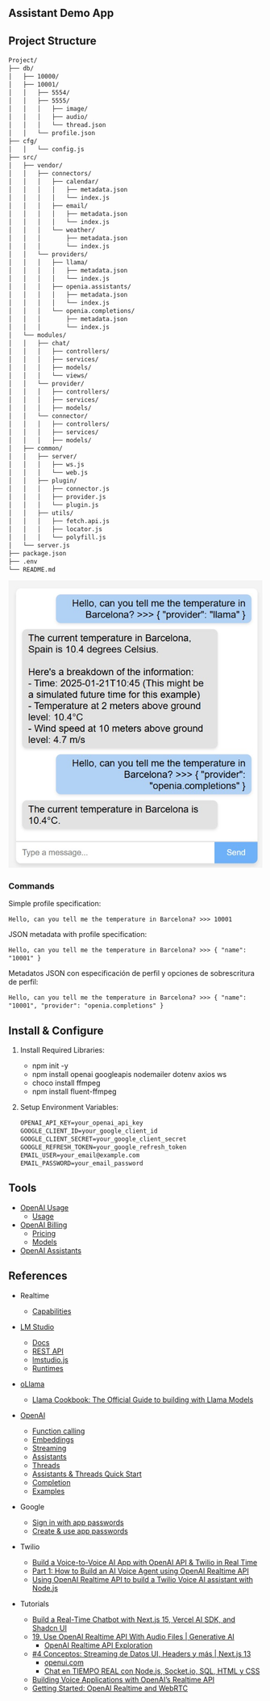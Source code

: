 ## Assistant Demo App

## Project Structure
```
Project/
├── db/
│   ├── 10000/
│   ├── 10001/
│   │   ├── 5554/
│   │   ├── 5555/
│   │   │   ├── image/
│   │   │   ├── audio/
│   │   │   └── thread.json
│   │   └── profile.json
├── cfg/
│   │   └── config.js
├── src/
│   ├── vendor/
│   │   ├── connectors/
│   │   │   ├── calendar/
│   │   │   │   ├── metadata.json
│   │   │   │   └── index.js
│   │   │   ├── email/
│   │   │   │   ├── metadata.json
│   │   │   │   └── index.js
│   │   │   └── weather/
│   │   │       ├── metadata.json
│   │   │       └── index.js
│   │   └── providers/
│   │   │   ├── llama/
│   │   │   │   ├── metadata.json
│   │   │   │   └── index.js
│   │   │   ├── openia.assistants/
│   │   │   │   ├── metadata.json
│   │   │   │   └── index.js
│   │   │   └── openia.completions/
│   │   │       ├── metadata.json
│   │   │       └── index.js
│   └── modules/
│   │   ├── chat/
│   │   │   ├── controllers/
│   │   │   ├── services/
│   │   │   ├── models/
│   │   │   └── views/
│   │   └── provider/
│   │   │   ├── controllers/
│   │   │   ├── services/
│   │   │   ├── models/
│   │   └── connector/
│   │   │   ├── controllers/
│   │   │   ├── services/
│   │   │   ├── models/
│   ├── common/
│   │   ├── server/
│   │   │   ├── ws.js
│   │   │   └── web.js
│   │   ├── plugin/
│   │   │   ├── connector.js
│   │   │   ├── provider.js
│   │   │   └── plugin.js
│   │   ├── utils/
│   │   │   ├── fetch.api.js
│   │   │   ├── locator.js
│   │   │   └── polyfill.js
│   └── server.js
├── package.json
├── .env
└── README.md
```

![screenshot](./doc/screenshot.jpg)

### Commands 

Simple profile specification:
```
Hello, can you tell me the temperature in Barcelona? >>> 10001
```

JSON metadata with profile specification:
```
Hello, can you tell me the temperature in Barcelona? >>> { "name": "10001" }
```

Metadatos JSON con especificación de perfil y opciones de sobrescritura de perfil:
```
Hello, can you tell me the temperature in Barcelona? >>> { "name": "10001", "provider": "openia.completions" }
```


## Install & Configure
1. Install Required Libraries:
    - npm init -y
    - npm install openai googleapis nodemailer dotenv axios ws
    - choco install ffmpeg
    - npm install fluent-ffmpeg

2. Setup Environment Variables: 
    ```
    OPENAI_API_KEY=your_openai_api_key
    GOOGLE_CLIENT_ID=your_google_client_id
    GOOGLE_CLIENT_SECRET=your_google_client_secret
    GOOGLE_REFRESH_TOKEN=your_google_refresh_token
    EMAIL_USER=your_email@example.com
    EMAIL_PASSWORD=your_email_password
    ```

## Tools 
- [OpenAI Usage](https://platform.openai.com/settings/organization/usage)
    - [Usage](https://platform.openai.com/usage)
- [OpenAI Billing](https://platform.openai.com/settings/organization/billing/overview)
    - [Pricing](https://platform.openai.com/docs/pricing)
    - [Models](https://platform.openai.com/docs/models)
- [OpenAI Assistants](https://platform.openai.com/assistants)

## References 
- Realtime
    - [Capabilities](https://platform.openai.com/docs/guides/realtime-model-capabilities)
- [LM Studio](https://lmstudio.ai/)
    - [Docs](https://lmstudio.ai/docs)
    - [REST API](https://lmstudio.ai/docs/api/rest-api)
    - [lmstudio.js](https://github.com/lmstudio-ai/lmstudio.js)
    - [Runtimes](https://github.com/ggerganov/llama.cpp/tree/master/examples/server)

- [oLlama](https://ollama.com/)
    - [Llama Cookbook: The Official Guide to building with Llama Models](https://github.com/meta-llama/llama-cookbook)

- [OpenAI](https://platform.openai.com/docs)
    - [Function calling](https://platform.openai.com/docs/guides/function-calling?lang=node.js&example=search-knowledge-base)
    - [Embeddings](https://platform.openai.com/docs/guides/embeddings)
    - [Streaming](https://platform.openai.com/docs/api-reference/streaming)
    - [Assistants](https://platform.openai.com/docs/api-reference/assistants)
    - [Threads](https://platform.openai.com/docs/api-reference/threads)
    - [Assistants & Threads Quick Start](https://platform.openai.com/docs/assistants/quickstart)
    - [Completion](https://platform.openai.com/docs/api-reference/chat/create)
    - [Examples](https://github.com/openai/openai-assistants-quickstart/tree/main/app/examples)

- Google
    - [Sign in with app passwords](https://support.google.com/mail/answer/185833?hl=en)
    - [Create & use app passwords](https://myaccount.google.com/apppasswords)
    
- Twilio
    - [Build a Voice-to-Voice AI App with OpenAI API & Twilio in Real Time](https://www.youtube.com/watch?v=GzIXNeaczoc)
    - [Part 1: How to Build an AI Voice Agent using OpenAI Realtime API](https://www.youtube.com/watch?v=AZ0WziqO_QA)
    - [Using OpenAI Realtime API to build a Twilio Voice AI assistant with Node.js](https://www.youtube.com/watch?v=csoe8Gc4_RQ)

- Tutorials
    - [Build a Real-Time Chatbot with Next.js 15, Vercel AI SDK, and Shadcn UI](https://www.youtube.com/watch?v=_tBTfvQr38M)
    - [19. Use OpenAI Realtime API With Audio Files | Generative AI](https://www.youtube.com/watch?v=AcRoCHPBlgE)
        - [OpenAI Realtime API Exploration](https://github.com/AwaisKamran/openai-realtime-api)
    - [#4 Conceptos: Streaming de Datos UI, Headers y más | Next.js 13](https://www.youtube.com/watch?v=5l4DssYvO4U&list=PLUofhDIg_38rJHtMu3VqFsXBmdjFlXQCh&index=4)
        - [openui.com](https://github.com/midudev/openui.com/blob/main/src/pages/api/generate.js)
        - [Chat en TIEMPO REAL con Node.js, Socket.io, SQL, HTML y CSS](https://www.youtube.com/watch?v=WpbBhTx5R9Q)
    - [Building Voice Applications with OpenAI’s Realtime API](https://fatehaliaamir.medium.com/building-voice-applications-with-openais-realtime-api-ae58336d80f0)
    - [Getting Started: OpenAI Realtime and WebRTC](https://medium.com/@kenzic/getting-started-openai-realtime-and-webrtc-80e880c574e0)
